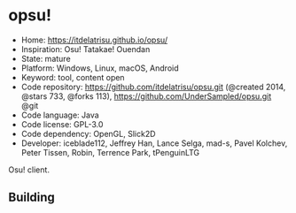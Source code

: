 # opsu!

- Home: https://itdelatrisu.github.io/opsu/
- Inspiration: Osu! Tatakae! Ouendan
- State: mature
- Platform: Windows, Linux, macOS, Android
- Keyword: tool, content open
- Code repository: https://github.com/itdelatrisu/opsu.git (@created 2014, @stars 733, @forks 113), https://github.com/UnderSampled/opsu.git @git
- Code language: Java
- Code license: GPL-3.0
- Code dependency: OpenGL, Slick2D
- Developer: iceblade112, Jeffrey Han, Lance Selga, mad-s, Pavel Kolchev, Peter Tissen, Robin, Terrence Park, tPenguinLTG

Osu! client.

## Building

